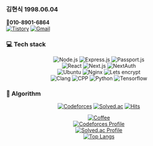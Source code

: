 <div>
<div>

### 김현식 1998.06.04  
📱<b>010-8901-6864</b>  
[![Tistory]](https://oculis.tistory.com) [![Gmail]](mailto:oculis0925@yonsei.ac.kr) 

### 💻 Tech stack
<div align="center">
  
![Node.js] ![Express.js] ![Passport.js]  
![React] ![Next.js] ![NextAuth]  
![Ubuntu] ![Nginx] ![Lets encrypt]  
![Clang] ![CPP] ![Python] ![Tensorflow]  

</div>

  <!--
Contact me whenever you want  
<i>[about oculis](https://latina.bab2min.pe.kr/xe/lk/oculus?form=oculis)</i>

## 1. :biking_man: C99  
[BOJ](https://solved.ac/oculis) 플1!  
[Codeforces](https://github.com/oculi-s/Codeforces) 으응애애  
  
## 2. :computer: JS Html CSS
[Blog](https://github.com/oculi-s/sample) 데이터가 암호화된 블로그 구성  
[Tree](https://github.com/oculi-s/tree) 실시간 트리구조 변환기 제작  
[Flea market](https://github.com/oculi-s/flea_market) 쇼핑몰 데모 제작  
  
## 3. :running_man: Python
[Programmers](https://github.com/oculi-s/Programmers) L3, L4  

## 4. :iphone: Swift 응애  
## 5. :robot: MATLAB 응애  
-->

### 🧠 Algorithm
</div>
<div align="center">

[![Codeforces]](https://codeforces.com/profile/oculis)
[![Solved.ac]](https://solved.ac/oculis)
[![Hits](https://hits.seeyoufarm.com/api/count/incr/badge.svg?url=https%3A%2F%2Fgithub.com%2Foculis0925&count_bg=%23000000&title_bg=%23D32424&icon=&icon_color=%23FF5555&title=hits&edge_flat=false)](https://hits.seeyoufarm.com)

[![Coffee]](https://www.buymeacoffee.com/oculis)  
[![Codeforces Profile](https://cf.leed.at?id=oculis)](https://codeforces.com/profile/oculis)  
[![Solved.ac Profile](http://mazassumnida.wtf/api/v2/generate_badge?boj=oculis)](https://solved.ac/oculis/)  
[![Top Langs](https://github-readme-stats.vercel.app/api/top-langs/?username=oculi-s&layout=compact&hide_border=true&theme=dark&count_private=true)](https://github.com/anuraghazra/github-readme-stats)

</div>
</div>


[Gmail]: https://img.shields.io/badge/Gmail-EA4335?logo=gmail&logoColor=fff&style=for-the-badge
[Tistory]: https://img.shields.io/badge/Tistory-000?logo=tistory&logoColor=fff&style=for-the-badge
[Node.js]: https://img.shields.io/badge/Node.js-393?logo=nodedotjs&logoColor=fff&style=for-the-badge
[Express.js]: https://img.shields.io/badge/Express-000?logo=express&logoColor=fff&style=for-the-badge
[Passport.js]: https://img.shields.io/badge/Passport-34E27A?logo=passport&logoColor=000&style=for-the-badge
[React]: https://img.shields.io/badge/React-61DAFB?logo=react&logoColor=000&style=for-the-badge
[Next.js]: https://img.shields.io/badge/Next.js-000?logo=nextdotjs&logoColor=fff&style=for-the-badge
[NextAuth]: https://img.shields.io/badge/NextAuth-000000?style=for-the-badge&logo=nextdotjs&logoColor=white
[Ubuntu]: https://img.shields.io/badge/Ubuntu-E95420?logo=ubuntu&logoColor=fff&style=for-the-badge
[Nginx]: https://img.shields.io/badge/NGINX-009639?logo=nginx&logoColor=fff&style=for-the-badge
[Lets encrypt]: https://img.shields.io/badge/Let's%20Encrypt-003A70?logo=letsencrypt&logoColor=fff&style=for-the-badge
[CPP]: https://img.shields.io/badge/C%2B%2B-00599C?logo=cplusplus&logoColor=fff&style=for-the-badge
[Python]: https://img.shields.io/badge/python-3670A0?style=for-the-badge&logo=python&logoColor=ffdd54
[Tensorflow]: https://img.shields.io/badge/TensorFlow-%23FF6F00.svg?style=for-the-badge&logo=TensorFlow&logoColor=white
[Clang]: https://img.shields.io/badge/C-A8B9CC?logo=c&logoColor=fff&style=for-the-badge
[Coffee]: https://www.buymeacoffee.com/assets/img/custom_images/orange_img.png
[CodeForces]: https://badges.joonhyung.xyz/codeforces/oculis.svg
[Solved.ac]: http://mazassumnida.wtf/api/mini/generate_badge?boj=oculis
